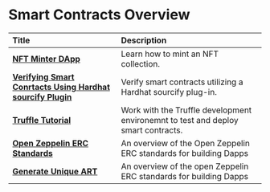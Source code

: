 # Smart Contracts Overview

| Title | Description |
| :--- | :--- |
| [**NFT Minter DApp**](nft_minter) | Learn how to mint an NFT collection. |
| [**Verifying Smart Conrtacts Using Hardhat sourcify Plugin**](hardhat_sourcify) | Verify smart contracts utilizing a Hardhat sourcify plug-in. |
| [**Truffle Tutorial**](truffle) | Work with the Truffle development environemnt to test and deploy smart contracts. |
| [**Open Zeppelin ERC Standards**](open_zeppelin) | An overview of the Open Zeppelin ERC standards for building Dapps |
| [**Generate Unique ART**](open_zeppelin) | An overview of the open Zeppelin ERC standards for building Dapps |
